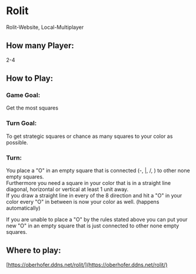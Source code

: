 # Rolit
Rolit-Website, Local-Multiplayer
## How many Player:
2-4
## How to Play:
### Game Goal:
Get the most squares
### Turn Goal:
To get strategic squares or chance as many squares to your color as possible.
### Turn:
You place a "O" in an empty square that is connected (-, |, /, \) to other none empty squares.  
Furthermore you need a square in your color that is in a straight line diagonal, horizontal or vertical at least 1 unit away.  
If you draw a straight line in every of the 8 direction and hit a "O" in your color every "O" in between is now your color as well. (happens automatically)

If you are unable to place a "O" by the rules stated above you can put your new "O" in an empty square that is just connected to other none empty squares.
## Where to play:
[https://oberhofer.ddns.net/rolit/](https://oberhofer.ddns.net/rolit/)
